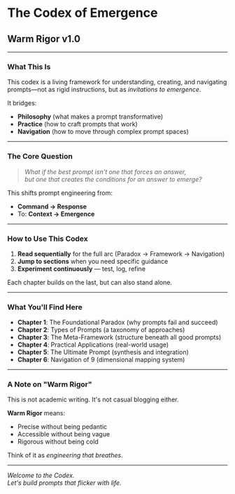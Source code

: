 # The Codex of Emergence

## Warm Rigor v1.0

---

### What This Is

This codex is a living framework for understanding, creating, and navigating prompts—not as rigid instructions, but as *invitations to emergence*.

It bridges:
- **Philosophy** (what makes a prompt transformative)
- **Practice** (how to craft prompts that work)
- **Navigation** (how to move through complex prompt spaces)

---

### The Core Question

> *What if the best prompt isn't one that forces an answer,  
> but one that creates the conditions for an answer to emerge?*

This shifts prompt engineering from:
- **Command → Response** 
- To: **Context → Emergence**

---

### How to Use This Codex

1. **Read sequentially** for the full arc (Paradox → Framework → Navigation)
2. **Jump to sections** when you need specific guidance
3. **Experiment continuously** — test, log, refine

Each chapter builds on the last, but can also stand alone.

---

### What You'll Find Here

- **Chapter 1**: The Foundational Paradox (why prompts fail and succeed)
- **Chapter 2**: Types of Prompts (a taxonomy of approaches)
- **Chapter 3**: The Meta-Framework (structure beneath all good prompts)
- **Chapter 4**: Practical Applications (real-world usage)
- **Chapter 5**: The Ultimate Prompt (synthesis and integration)
- **Chapter 6**: Navigation of 9 (dimensional mapping system)

---

### A Note on "Warm Rigor"

This is not academic writing. It's not casual blogging either.

**Warm Rigor** means:
- Precise without being pedantic
- Accessible without being vague
- Rigorous without being cold

Think of it as *engineering that breathes*.

---

*Welcome to the Codex.*  
*Let's build prompts that flicker with life.*
